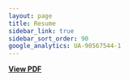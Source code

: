 ```yaml
---
layout: page
title: Resume
sidebar_link: true
sidebar_sort_order: 90
google_analytics: UA-90567544-1
---
```

 [<b>View PDF</b>]()
